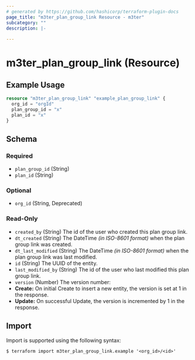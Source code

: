 ```yaml
---
# generated by https://github.com/hashicorp/terraform-plugin-docs
page_title: "m3ter_plan_group_link Resource - m3ter"
subcategory: ""
description: |-
  
---
```


# m3ter_plan_group_link (Resource)



## Example Usage

```terraform
resource "m3ter_plan_group_link" "example_plan_group_link" {
  org_id = "orgId"
  plan_group_id = "x"
  plan_id = "x"
}
```

<!-- schema generated by tfplugindocs -->
## Schema

### Required

- `plan_group_id` (String)
- `plan_id` (String)

### Optional

- `org_id` (String, Deprecated)

### Read-Only

- `created_by` (String) The id of the user who created this plan group link.
- `dt_created` (String) The DateTime *(in ISO-8601 format)* when the plan group link was created.
- `dt_last_modified` (String) The DateTime *(in ISO-8601 format)* when the plan group link was last modified.
- `id` (String) The UUID of the entity.
- `last_modified_by` (String) The id of the user who last modified this plan group link.
- `version` (Number) The version number:
- **Create:** On initial Create to insert a new entity, the version is set at 1 in the response.
- **Update:** On successful Update, the version is incremented by 1 in the response.

## Import

Import is supported using the following syntax:

```shell
$ terraform import m3ter_plan_group_link.example '<org_id>/<id>'
```
